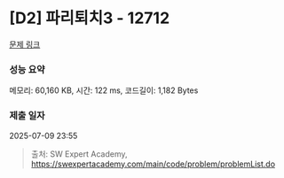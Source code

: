 # [D2] 파리퇴치3 - 12712 

[문제 링크](https://swexpertacademy.com/main/code/problem/problemDetail.do?contestProbId=AXuARWAqDkQDFARa) 

### 성능 요약

메모리: 60,160 KB, 시간: 122 ms, 코드길이: 1,182 Bytes

### 제출 일자

2025-07-09 23:55



> 출처: SW Expert Academy, https://swexpertacademy.com/main/code/problem/problemList.do